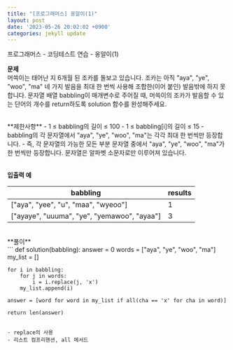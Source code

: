 ```yaml
---
title: "[프로그래머스] 옹알이(1)"
layout: post
date: '2023-05-26 20:02:02 +0900'
categories: jekyll update
---
```


프로그래머스 - 코딩테스트 연습 - 옹알이(1)
<br>

**문제**<br>
머쓱이는 태어난 지 6개월 된 조카를 돌보고 있습니다. 조카는 아직 "aya", "ye", "woo", "ma" 네 가지 발음을 최대 한 번씩 사용해 조합한(이어 붙인) 발음밖에 하지 못합니다. 문자열 배열 babbling이 매개변수로 주어질 때, 머쓱이의 조카가 발음할 수 있는 단어의 개수를 return하도록 solution 함수를 완성해주세요.

<br>
**제한사항**
- 1 ≤ babbling의 길이 ≤ 100
- 1 ≤ babbling[i]의 길이 ≤ 15
- babbling의 각 문자열에서 "aya", "ye", "woo", "ma"는 각각 최대 한 번씩만 등장합니다.
- 즉, 각 문자열의 가능한 모든 부분 문자열 중에서 "aya", "ye", "woo", "ma"가 한 번씩만 등장합니다.
문자열은 알파벳 소문자로만 이루어져 있습니다.
<br><br>

**입출력 예**

| babbling | results |
| -------- | -------- |
|["aya", "yee", "u", "maa", "wyeoo"]  | 1 |
|["ayaye", "uuuma", "ye", "yemawoo", "ayaa"] | 3 |


<br>
**풀이**
<br>
```
def solution(babbling):
    answer = 0
    words = ["aya", "ye", "woo", "ma"]
    my_list = []
    
    for i in babbling:
        for j in words:
            i = i.replace(j, 'x')   
        my_list.append(i)

    answer = [word for word in my_list if all(cha == 'x' for cha in word)] 
    
    return len(answer)
```

- replace의 사용
- 리스트 컴프리헨션, all 메서드
